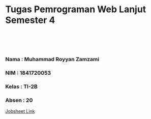 <h1>Tugas Pemrograman Web Lanjut Semester 4<h1><br>
<h3>Nama : Muhammad Royyan Zamzami</h3>
<h3>NIM : 1841720053</h3>
<h3>Kelas : TI-2B</h3>
<h3>Absen : 20 </h3>

[Jobsheet Link](https://github.com/muhammadroyyan11/code-kedua)
